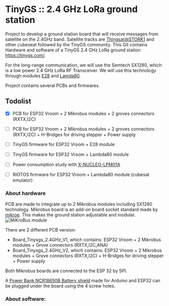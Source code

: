 # TinyGS :: 2.4 GHz LoRa ground station

Project to develop a ground station board that will receive messages from satellite on the 2.4GHz band. Satellite tracks are [Thingsat@STORK1](https://tinygs.com/satellite/ThingSat) and other cubeseat followed by the TinyGS community.
This Git contains Hardware and software of a TinyGS 2.4 GHz LoRa ground station https://tinygs.com/.

For the long-range communication, we will use the Semtech SX1280, which is a low power 2.4 GHz LoRa RF Transceiver. We will use this technology through modules [E28](https://www.amazon.com/Ebyte-%C3%89metteur-r%C3%A9cepteur-Bluetooth-E28-2G4M12S-%C3%A9metteur/dp/B07P2BZW5C) and [Lamda80](https://fr.farnell.com/rf-solutions/lambda80-24s/transceiver-2mbps-2-5ghz/dp/2988571).

Project contains several PCBs and firmwares. 

## Todolist
* [x] PCB for ESP32 Vroom + 2 Mikrobus modules + 2 groves connectors (RXTX,I2C)
* [ ] PCB for ESP32 Vroom + 2 Mikrobus modules + 2 groves connectors (RXTX,I2C) + H-Bridges for driving stepper + Power supply
* [ ] TinyGS firmware for ESP32 Vroom + E28 module
* [ ] TinyGS firmware for ESP32 Vroom + Lambda80 module
* [ ] Power consumption study with [X-NUCLEO-LPM01A](https://www.st.com/en/evaluation-tools/x-nucleo-lpm01a.html)
* [ ] RIOTOS firmware for ESP32 Vroom + Lambda80 module (cubesat emulator)


###  About hardware
PCB are made to integrate up to 2 Mikrobus modules including SX1280 technology. Mikrobus board is an add-on board socket standard made by [mikroe](https://www.mikroe.com/mikrobus). This makes the ground station adjustable and modular.
![MiKroBus module](https://github.com/thingsat/tinygs_2g4station/blob/main/MiKroBus_module%20-%20Pinout_specification.PNG) 

There are 2 different PCB version:
* Board_Tinysgs_2.4GHz_V1, which contains: ESP32 Vroom + 2 Mikrobus modules + Grove connectors (RXTX,I2C,ANA)
* Board_Tinysgs_2.4GHz_V2, which contains: ESP32 Vroom + 2 Mikrobus modules + Grove connectors (RXTX,I2C) + H-Bridges for driving stepper + Power supply

Both Mikrobus boards are connected to the ESP 32 by SPI.

A [Power Bank NCR18650B Battery shield](https://www.amazon.com/Diymore-Lithium-Battery-Charging-Arduino/dp/B07SZKNST4) made for Arduino and ESP32 can be plugged under the board using the 4 screw holes.

###  About software:
